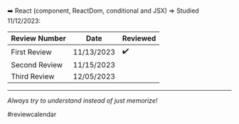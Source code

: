 ➡️ React (component, ReactDom, conditional and JSX) => Studied  11/12/2023:

| Review Number | Date | Reviewed |
| -- | -- | -- |
| First Review | 11/13/2023 | ✔️ |
| Second Review | 11/15/2023 |  |
| Third Review | 12/05/2023 |  |

<hr>

*Always try to understand instead of just memorize!*

#reviewcalendar